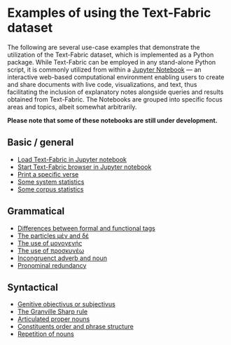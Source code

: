 # Examples of using the Text-Fabric dataset

The following are several use-case examples that demonstrate the utilization of the Text-Fabric dataset, which is implemented as a Python package. While Text-Fabric can be employed in any stand-alone Python script, it is commonly utilized from within a [Jupyter Notebook](https://jupyter.org) — an interactive web-based computational environment enabling users to create and share documents with live code, visualizations, and text, thus facilitating the inclusion of explanatory notes alongside queries and results obtained from Text-Fabric. The Notebooks are grouped into specific focus areas and topics, albeit somewhat arbitrarily.

**Please note that some of these notebooks are still under development.**

## Basic / general

* [Load Text-Fabric in Jupyter notebook](https://nbviewer.org/github/tonyjurg/Nestle1904GBI/blob/main/docs/usecases/load_text_fabric.ipynb)
* [Start Text-Fabric browser in Jupyter notebook](https://nbviewer.org/github/tonyjurg/Nestle1904GBI/blob/main/docs/usecases/starting_tf_browser.ipynb)
* [Print a specific verse](https://nbviewer.org/github/tonyjurg/Nestle1904GBI/blob/main/docs/usecases/print_verse.ipynb)
* [Some system statistics](https://nbviewer.org/github/tonyjurg/Nestle1904GBI/blob/main/docs/usecases/Some_system_statistics.ipynb)
* [Some corpus statistics](https://nbviewer.org/github/tonyjurg/Nestle1904GBI/blob/main/docs/usecases/Some_corpus_statistics.ipynb)

## Grammatical

* [Differences between formal and functional tags](https://nbviewer.org/github/tonyjurg/Nestle1904GBI/blob/main/docs/usecases/formal_versus_functional_tag.ipynb)
* [The particles μέν and δέ](https://nbviewer.org/github/tonyjurg/Nestle1904GBI/blob/main/docs/usecases/particles_men_and_de.ipynb)
* [The use of μονογενής](https://nbviewer.org/github/tonyjurg/Nestle1904GBI/blob/main/docs/usecases/use_of_monogenes.ipynb)
* [The use of προσκυνέω](https://nbviewer.org/github/tonyjurg/Nestle1904GBI/blob/main/docs/usecases/use_of_proskyneo.ipynb)
* [Incongruenct adverb and noun](https://nbviewer.org/github/tonyjurg/Nestle1904GBI/blob/main/docs/usecases/incongruent_adverb_noun.ipynb)
* [Pronominal redundancy](https://nbviewer.org/github/tonyjurg/Nestle1904GBI/blob/main/docs/usecases/pronominal_redundancy.ipynb)

## Syntactical 

* [Genitive objectivus or subjectivus](https://nbviewer.org/github/tonyjurg/Nestle1904GBI/blob/main/docs/usecases/genitive_objectivus_or_subjectivus.ipynb)
* [The Granville Sharp rule](https://nbviewer.org/github/tonyjurg/Nestle1904GBI/blob/main/docs/usecases/Granville_Sharp_rule.ipynb)
* [Articulated proper nouns](https://nbviewer.org/github/tonyjurg/Nestle1904GBI/blob/main/docs/usecases/articulated_proper_nouns.ipynb)
* [Constituents order and phrase structure](https://nbviewer.org/github/tonyjurg/Nestle1904GBI/blob/main/docs/usecases/constituents_order_and_phrase_structure.ipynb)
* [Repetition of nouns](https://nbviewer.org/github/tonyjurg/Nestle1904GBI/blob/main/docs/usecases/repetition_of_nouns.ipynb)
